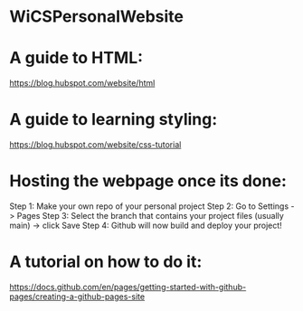 # WiCSPersonalWebsite

# A guide to HTML:
https://blog.hubspot.com/website/html 

# A guide to learning styling:
https://blog.hubspot.com/website/css-tutorial

# Hosting the webpage once its done:
Step 1: Make your own repo of your personal project 
Step 2: Go to Settings -> Pages
Step 3: Select the branch that contains your project files (usually main) -> click Save
Step 4: Github will now build and deploy your project!

# A tutorial on how to do it:
https://docs.github.com/en/pages/getting-started-with-github-pages/creating-a-github-pages-site
